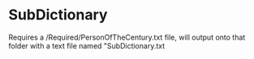 # SubDictionary

<p>Requires a /Required/PersonOfTheCentury.txt file, will output onto that folder with a text file named "SubDictionary.txt</p>
